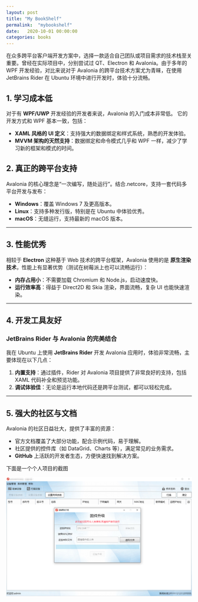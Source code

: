 ```yaml
---
layout: post
title: "My BookShelf"
permalink:  "mybookshelf"
date:   2020-10-01 00:00:00
categories: books
---
```


在众多跨平台客户端开发方案中，选择一款适合自己团队或项目需求的技术栈至关重要。曾经在实际项目中，分别尝试过 QT、Electron 和 Avalonia。由于多年的 WPF 开发经验，对比来说对于 Avalonia 的跨平台技术方案尤为青睐，在使用 JetBrains Rider 在 Ubuntu 环境中进行开发时，体验十分流畅。

## **1. 学习成本低**

对于有 **WPF/UWP** 开发经验的开发者来说，Avalonia 的入门成本非常低。
它的开发方式和 WPF 基本一致，包括：

- **XAML 风格的 UI 定义**：支持强大的数据绑定和样式系统，熟悉的开发体验。
- **MVVM 架构的天然支持**：数据绑定和命令模式几乎和 WPF 一样，减少了学习新的框架和模式的时间。

## **2. 真正的跨平台支持**

Avalonia 的核心理念是“一次编写，随处运行”。结合.netcore，支持一套代码多平台开发与发布：

- **Windows**：覆盖 Windows 7 及更高版本。
- **Linux**：支持多种发行版，特别是在 Ubuntu 中体验优秀。
- **macOS**：无缝运行，支持最新的 macOS 版本。

------

## **3. 性能优秀**

相较于 **Electron** 这种基于 Web 技术的跨平台框架，Avalonia 使用的是 **原生渲染技术**，性能上有显著优势（测试在树莓派上也可以流畅运行）：

- **内存占用小**：不需要加载 Chromium 和 Node.js，启动速度快。
- **运行效率高**：得益于 Direct2D 和 Skia 渲染，界面流畅，复杂 UI 也能快速渲染。

------

## **4. 开发工具友好**

### JetBrains Rider 与 Avalonia 的完美结合

我在 Ubuntu 上使用 **JetBrains Rider** 开发 Avalonia 应用时，体验非常流畅，主要体现在以下几点：

1. **内置支持**：通过插件，Rider 对 Avalonia 项目提供了非常良好的支持，包括 XAML 代码补全和预览功能。
2. **调试体验佳**：无论是运行本地代码还是跨平台测试，都可以轻松完成。

------

## **5. 强大的社区与文档**

Avalonia 的社区日益壮大，提供了丰富的资源：

- 官方文档覆盖了大部分功能，配合示例代码，易于理解。
- 社区提供的控件库（如 DataGrid、Charts 等），满足常见的业务需求。
- **GitHub** 上活跃的开发者生态，方便快速找到解决方案。

下面是一个个人项目的截图

<img src="/images/accesscontrolsystem.png" />

